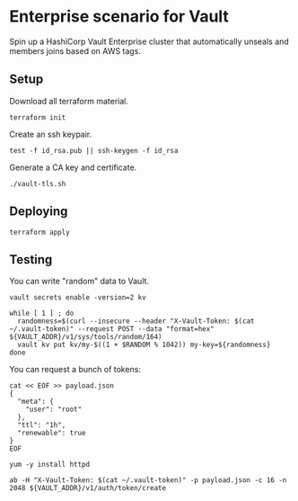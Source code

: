 # Enterprise scenario for Vault

Spin up a HashiCorp Vault Enterprise cluster that automatically unseals and members joins based on AWS tags.

## Setup

Download all terraform material.

```shell
terraform init
```

Create an ssh keypair.

```shell
test -f id_rsa.pub || ssh-keygen -f id_rsa
```

Generate a CA key and certificate.

```shell
./vault-tls.sh
```

## Deploying

```shell
terraform apply
```

## Testing

You can write "random" data to Vault.

```shell
vault secrets enable -version=2 kv

while [ 1 ] ; do
  randomness=$(curl --insecure --header "X-Vault-Token: $(cat ~/.vault-token)" --request POST --data "format=hex" ${VAULT_ADDR}/v1/sys/tools/random/164)
  vault kv put kv/my-$((1 + $RANDOM % 1042)) my-key=${randomness}
done
```

You can request a bunch of tokens:

```shell
cat << EOF >> payload.json
{
  "meta": {
    "user": "root"
  },
  "ttl": "1h",
  "renewable": true
}
EOF

yum -y install httpd

ab -H "X-Vault-Token: $(cat ~/.vault-token)" -p payload.json -c 16 -n 2048 ${VAULT_ADDR}/v1/auth/token/create
```
